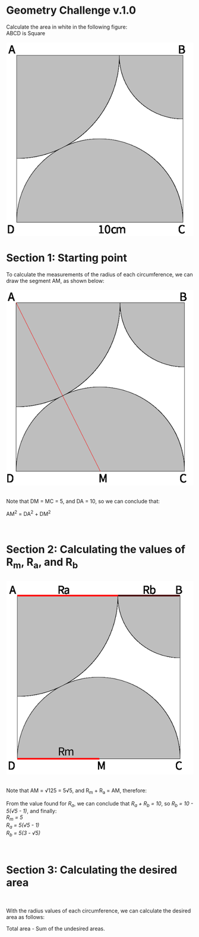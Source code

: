  # Geometry Challenge v.1.0
<div title>
  Calculate the area in white in the following figure:
  <br>
  ABCD is Square
</div><br>
<img src="https://github.com/KauanIzidoro/Geometry_Challenge/blob/main/imgv1.png" alt="figure 1"></img>
<br>
<div section 1>
  <h1>
    Section 1: Starting point
  </h1>
    To calculate the measurements of the radius of each circumference, we can draw the segment AM, as shown below:
  <br>
  <br>
<img src="https://github.com/KauanIzidoro/Geometry_Challenge/blob/main/imgv2.png" alt="figure 2"></img>
<br>
  <br>
<p>Note that DM = MC = 5, and DA = 10, so we can conclude that:</p>
  <p>AM<sup>2</sup> = DA<sup>2</sup> + DM<sup>2</sup></p>
</div>
<br>
<div section 2>
<h1>
  Section 2: Calculating the values of R<sub>m</sub>, R<sub>a</sub>, and R<sub>b</sub></p>
</h1>
<img src="https://github.com/KauanIzidoro/Geometry_Challenge/blob/main/imgv3.png" alt="figure 3"></img>
<br>
<br>  
  <p>Note that AM = √125 = 5√5, and R<sub>m</sub> + R<sub>a</sub> = AM, therefore:
<p>From the value found for <i>R<sub>a</sub></i>, we can conclude that <i>R<sub>a</sub> + R<sub>b</sub> = 10</i>, so <i>R<sub>b</sub> = 10 - 5(√5 - 1)</i>, and finally:<br>
<i>R<sub>m</sub> = 5</i><br>
<i>R<sub>a</sub> = 5(√5 - 1)</i><br>
<i>R<sub>b</sub> = 5(3 - √5)</i></p>
<br>
<h1>
    Section 3: Calculating the desired area
</h1>
<br>
<p>With the radius values of each circumference, we can calculate the desired area as follows:</p>
<p>Total area - Sum of the undesired areas.</p>
<br>



  




